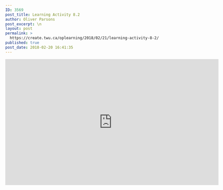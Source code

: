 ```yaml
---
ID: 3569
post_title: Learning Activity 8.2
author: Oliver Parsons
post_excerpt: \n
layout: post
permalink: >
  https://create.twu.ca/oplearning/2018/02/21/learning-activity-8-2/
published: true
post_date: 2018-02-20 16:41:35
---
```

<p><iframe width="676" height="400" scrolling="no" frameborder="no" src="https://w.soundcloud.com/player/?visual=true&#038;url=https%3A%2F%2Fapi.soundcloud.com%2Ftracks%2F402748476&%23038;show_artwork=true&%23038;maxwidth=676&%23038;maxheight=1000&%23038;dnt=1"></iframe></p>
